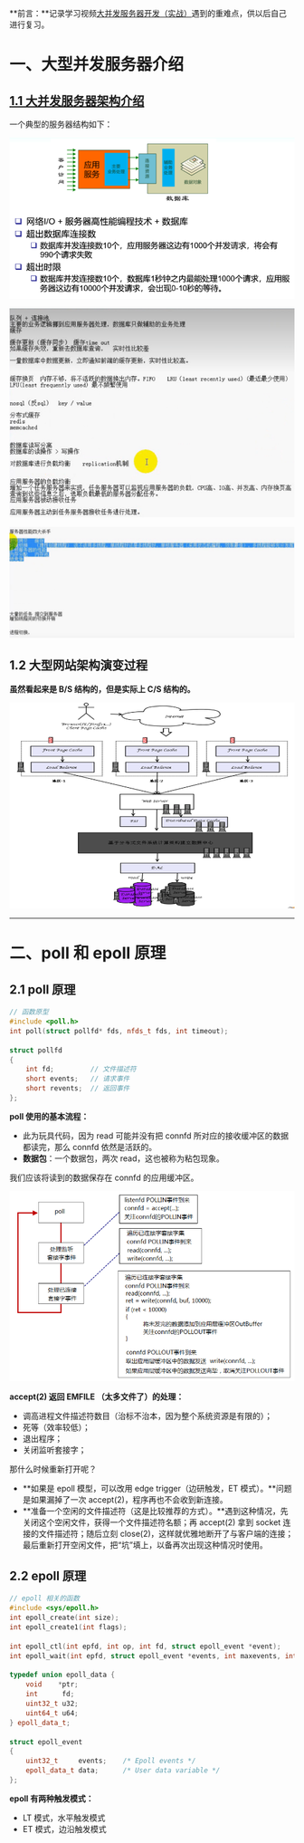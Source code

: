 **前言：**记录学习视频[大并发服务器开发（实战）](https://www.bilibili.com/video/BV11b411q7zr/?spm_id_from=333.999.0.0&vd_source=93d2c7cab25a2966d2b5d0ccf80348c8)遇到的重难点，供以后自己进行复习。



# 一、大型并发服务器介绍

## [1.1 大并发服务器架构介绍](https://www.bilibili.com/video/BV11b411q7zr?p=1&vd_source=93d2c7cab25a2966d2b5d0ccf80348c8)

一个典型的服务器结构如下：

 ![](Image/一个经典的服务器结构.png)

![image-20230605150534642](Image/1.1笔记1.png)

![image-20230605152027947](Image/1.1笔记2.png)



## 1.2 大型网站架构演变过程

**虽然看起来是 B/S 结构的，但是实际上 C/S 结构的。**

![image-20230605161717259](Image/1.2大型网站架构图.png)

****

# 二、poll 和 epoll 原理

## 2.1 poll 原理

```c++
// 函数原型
#include <poll.h>
int poll(struct pollfd* fds, nfds_t fds, int timeout);

struct pollfd
{
  	int fd;			// 文件描述符
    short events;	// 请求事件
    short revents;	// 返回事件
};
```

**poll 使用的基本流程：**

* 此为玩具代码，因为 read 可能并没有把 connfd 所对应的接收缓冲区的数据都读完，那么 connfd 依然是活跃的。
* **数据包**：一个数据包，两次 read，这也被称为粘包现象。

我们应该将读到的数据保存在 connfd 的应用缓冲区。

![image-20230606193336114](Image/2.1poll使用的基本流程.png)

**accept(2) 返回 EMFILE （太多文件了）的处理：**

* 调高进程文件描述符数目（治标不治本，因为整个系统资源是有限的）；
* 死等（效率较低）；
* 退出程序；
* 关闭监听套接字；

那什么时候重新打开呢？

* **如果是 epoll 模型，可以改用 edge trigger（边研触发，ET 模式）。**问题是如果漏掉了一次 accept(2)，程序再也不会收到新连接。
* **准备一个空闲的文件描述符（这是比较推荐的方式）。**遇到这种情况，先关闭这个空闲文件，获得一个文件描述符名额；再 accept(2) 拿到 socket 连接的文件描述符；随后立刻 close(2)，这样就优雅地断开了与客户端的连接；最后重新打开空闲文件，把“坑”填上，以备再次出现这种情况时使用。

## 2.2 epoll 原理

```c++
// epoll 相关的函数
#include <sys/epoll.h>
int epoll_create(int size);
int epoll_create1(int flags);

int epoll_ctl(int epfd, int op, int fd, struct epoll_event *event);
int epoll_wait(int epfd, struct epoll_event *events, int maxevents, int timeout);

typedef union epoll_data {
	void    *ptr;
	int      fd;
	uint32_t u32;
	uint64_t u64;
} epoll_data_t;

struct epoll_event 
{
	uint32_t     events;	/* Epoll events */
	epoll_data_t data;		/* User data variable */
};
```

**epoll 有两种触发模式：**

* LT 模式，水平触发模式
* ET 模式，边沿触发模式